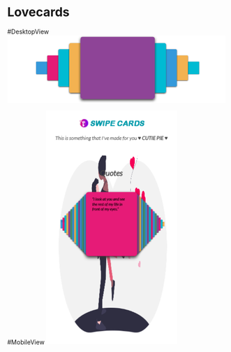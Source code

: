 # Lovecards

#DesktopView
<img src = preview.gif width = "500">

#MobileView
<img src = Mobilee.PNG width = "300">
